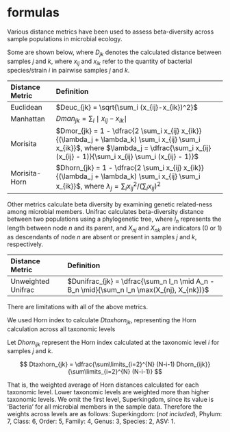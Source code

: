 formulas
================

Various distance metrics have been used to assess beta-diversity across
sample populations in microbial ecology.

Some are shown below, where $D_{jk}$ denotes the calculated distance
between samples $j$ and $k$, where $x_{ij}$ and $x_{ik}$ refer to the
quantity of bacterial species/strain $i$ in pairwise samples $j$ and
$k$.

| Distance Metric | Definition                                                                                                                                                                                         |
|:----------------|:---------------------------------------------------------------------------------------------------------------------------------------------------------------------------------------------------|
| Euclidean       | $Deuc_{jk} = \sqrt{\sum_i (x_{ij}-x_{ik})^2}$                                                                                                                                                      |
| Manhattan       | $Dman_{jk}=\sum_i \mid x_{ij}-x_{ik} \mid$                                                                                                                                                         |
| Morisita        | $Dmor_{jk} = 1 - \dfrac{2 \sum_i x_{ij} x_{ik}}{(\lambda_j +  \lambda_k) \sum_i x_{ij} \sum_i  x_{ik}}$, where $\lambda_j = \dfrac{\sum_i x_{ij} (x_{ij} - 1)}{\sum_i x_{ij} \sum_i (x_{ij} - 1)}$ |
| Morisita-Horn   | $Dhorn_{jk} = 1 - \dfrac{2 \sum_i x_{ij} x_{ik}}{(\lambda_j +  \lambda_k) \sum_i x_{ij} \sum_i  x_{ik}}$, where $\lambda_j = \sum_i {x_{ij}}^2/(\sum_i x_{ij})^2$                                  |

Other metrics calculate beta diversity by examining genetic related-ness
among microbial members. Unifrac calculates beta-diversity distance
between two populations using a phylogenetic tree, where $l_n$
represents the length between node $n$ and its parent, and $X_{nj}$ and
$X_{nk}$ are indicators (0 or 1) as descendants of node $n$ are absent
or present in samples $j$ and $k$, respectively.

| Distance Metric    | Definition                                                                                |
|:-------------------|:------------------------------------------------------------------------------------------|
| Unweighted Unifrac | $Dunifrac_{jk} = \dfrac{\sum_n l_n \mid A_n - B_n \mid}{\sum_n l_n \max(X_{nj}, X_{nk})}$ |

There are limitations with all of the above metrics.

We used Horn index to calculate $Dtaxhorn_{jk}$, representing the Horn
calculation across all taxonomic levels

Let $Dhorn_{ijk}$ represent the Horn index calculated at the taxonomic
level $i$ for samples $j$ and $k$.

$$
Dtaxhorn_{jk} = \dfrac{\sum\limits_{i=2}^{N} (N-i-1) Dhorn_{ijk}}{\sum\limits_{i=2}^{N} (N-i-1)}
$$

That is, the weighted average of Horn distances calculated for each
taxonomic level. Lower taxonomic levels are weighted more than higher
taxonomic levels. We omit the first level, Superkingdom, since its value
is ‘Bacteria’ for all microbial members in the sample data. Therefore
the weights across levels are as follows: Superkingdom: (*not
included*), Phylum: 7, Class: 6, Order: 5, Family: 4, Genus: 3, Species:
2, ASV: 1.
